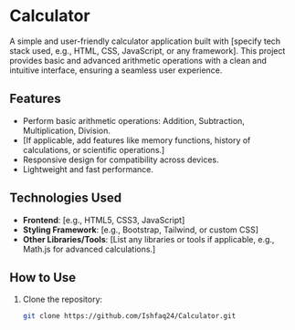 # Calculator  

A simple and user-friendly calculator application built with [specify tech stack used, e.g., HTML, CSS, JavaScript, or any framework]. This project provides basic and advanced arithmetic operations with a clean and intuitive interface, ensuring a seamless user experience.

## Features  
- Perform basic arithmetic operations: Addition, Subtraction, Multiplication, Division.  
- [If applicable, add features like memory functions, history of calculations, or scientific operations.]  
- Responsive design for compatibility across devices.  
- Lightweight and fast performance.  

## Technologies Used  
- **Frontend**: [e.g., HTML5, CSS3, JavaScript]  
- **Styling Framework**: [e.g., Bootstrap, Tailwind, or custom CSS]  
- **Other Libraries/Tools**: [List any libraries or tools if applicable, e.g., Math.js for advanced calculations.]

## How to Use  
1. Clone the repository:  
   ```bash  
   git clone https://github.com/Ishfaq24/Calculator.git  
